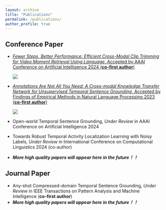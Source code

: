 ```yaml
---
layout: archive
title: "Publications"
permalink: /publications/
author_profile: true
---
```


## Conference Paper

- [*Fewer Steps, Better Performance: Efficient Cross-Modal Clip Trimming for Video Moment Retrieval Using Language*, Accepted by AAAI Conference on Artificial Intelligence 2024 (**co-first author**)](https://drive.google.com/file/d/1jufk_sC70F6D5DntaKtAS2WPHDqn-NtS/view?usp=drive_link)

  ![](H:\Website\wanlong.github.io\images\1703299998853.png)

- [*Annotations Are Not All You Need: A Cross-modal Knowledge Transfer Network for Unsupervised Temporal Sentence Grounding*, Accepted by Findings of Empirical Methods in Natural Language Processing 2023 (**co-first author**)](https://aclanthology.org/2023.findings-emnlp.583.pdf)

  ![](H:\Website\wanlong.github.io\images\CMKT.png)

- Open-world Temporal Sentence Grounding, *Under Review* in AAAI Conference on Artificial Intelligence 2024
  <br>
  
- Towards Robust Temporal Activity Localization Learning with Noisy Labels, *Under Review* in International Conference on Computational Linguistics 2024 (co-author)
  <br>
  
- ***More high quality papers will appear here in the future！！***

## Journal Paper

- Any-shot Compressed-domain Temporal Sentence Grounding, *Under Review* in IEEE Transactions on Pattern Analysis and Machine Intelligence (**co-first author**)
  <br>
- ***More high quality papers will appear here in the future！！***
  <br>


